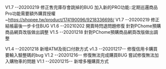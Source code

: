 V1.7 --20200219
修正售完庫存會跳掉的BUG
加入新的PRO功能::定期巡邏商品
Pro功能需要額外購買授權~https://shopee.tw/product/174190096/9218336698/
V1.7 --20200219
修正結帳最後一步卡住BUG
V1.6 --20210202
開賣時閃退問題修復
針對PChome預購商品網頁改版做出調整
V1.5 --20201218
針對PChome預購商品網頁改版做出調整


V1.4 --20201218
新增ATM及街口付款方式
v1.3 --20201217--
修復信用卡購買要輸入驗整碼的bug
V1.2 --20201216--
修復無法完成購買BUG
嘗試修復無法加入購物車的問題
V1.1 --20201215--
新增多種購買方式
